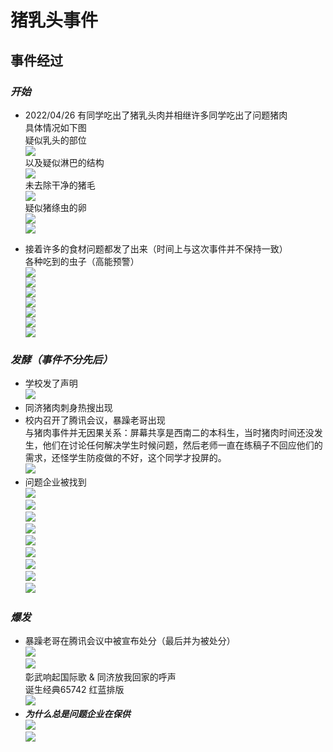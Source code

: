 # 猪乳头事件
## 事件经过
### ***开始***
- 2022/04/26 有同学吃出了猪乳头肉并相继许多同学吃出了问题猪肉  
  具体情况如下图  
  疑似乳头的部位  
  ![](https://s6.jpg.cm/2022/04/27/Li1ZiU.md.jpg)  
  以及疑似淋巴的结构  
  ![](https://s6.jpg.cm/2022/04/27/Li1DGH.md.jpg)  
  未去除干净的猪毛  
  ![](https://s6.jpg.cm/2022/04/27/Li1Ovf.md.jpg)  
  疑似猪绦虫的卵  
  ![](https://s6.jpg.cm/2022/04/27/LiH1cD.md.jpg)  
  ![](https://s6.jpg.cm/2022/04/27/Li1yKh.md.jpg)
  
- 接着许多的食材问题都发了出来（时间上与这次事件并不保持一致）  
  各种吃到的虫子（高能预警）  
  ![](https://s6.jpg.cm/2022/04/27/Li1McL.th.jpg)  
  ![](https://s6.jpg.cm/2022/04/27/Li1ig2.md.jpg)  
  ![](https://s6.jpg.cm/2022/04/27/Li1TWS.md.jpg)  
  ![](https://s6.jpg.cm/2022/04/27/Li1jsQ.md.jpg)  
  ![](https://s6.jpg.cm/2022/04/27/Li1aJW.md.jpg)  
  ![](https://s6.jpg.cm/2022/04/27/Li1CaT.md.jpg)  
  ![](https://s6.jpg.cm/2022/04/27/Li13v6.md.jpg)

  

### ***发酵（事件不分先后）***
- 学校发了声明  
  ![](https://s6.jpg.cm/2022/04/27/LiHXnu.md.jpg)
- 同济猪肉刺身热搜出现
- 校内召开了腾讯会议，暴躁老哥出现  
  与猪肉事件并无因果关系：屏幕共享是西南二的本科生，当时猪肉时间还没发生，他们在讨论任何解决学生时候问题，然后老师一直在练稿子不回应他们的需求，还怪学生防疫做的不好，这个同学才投屏的。  
  ![](https://s6.jpg.cm/2022/04/27/LiHLsw.md.jpg)
- 问题企业被找到  
  ![](https://s6.jpg.cm/2022/04/27/LiH8hz.md.jpg)  
  ![](https://s6.jpg.cm/2022/04/27/LiHeiC.md.jpg)  
  ![](https://s6.jpg.cm/2022/04/27/LiH6lt.md.jpg)  
  ![](https://s6.jpg.cm/2022/04/27/LiHdw5.md.jpg)  
  ![](https://s6.jpg.cm/2022/04/27/LiHQcr.md.jpg)  
  ![](https://s6.jpg.cm/2022/04/27/LiHVER.md.jpg)  
  ![](https://s6.jpg.cm/2022/04/27/LiHnze.md.jpg)  
  ![](https://s6.jpg.cm/2022/04/27/LiH7Gy.md.jpg)  
  ![](https://s6.jpg.cm/2022/04/27/LiHWJk.md.jpg)  


### ***爆发***
- 暴躁老哥在腾讯会议中被宣布处分（最后并为被处分）  
  ![](https://s6.jpg.cm/2022/04/27/LiHctG.md.jpg)  
  ![](https://s6.jpg.cm/2022/04/27/LiHUz4.md.jpg)  
  彰武响起国际歌 & 同济放我回家的呼声  
  诞生经典65742 红蓝排版  
  ![](https://s6.jpg.cm/2022/04/27/LiHIeO.md.jpg)  
- ***为什么总是问题企业在保供***  
  ![](https://s6.jpg.cm/2022/04/27/LiHqWi.jpg)  
  ![](https://s6.jpg.cm/2022/04/27/LiHPh8.jpg)
